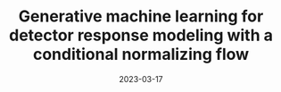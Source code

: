 ---
title: "Generative machine learning for detector response modeling with a conditional normalizing flow"
date: 2023-03-17
venue: JINST 19 (2024) P02003
link: https://arxiv.org/abs/2303.10148
inspire_id: 2643799
authors: Allison Xu, Shuo Han, Xiangyang Ju,  et al.
bibtex: '@article{Xu:2023xdc,\n archiveprefix = {arXiv},\n author = {Xu, Allison and Han, Shuo and Ju, Xiangyang and Wang, Haichen},\n doi = {10.1088/1748-0221/19/02/P02003},\n eprint = {2303.10148},\n journal = {JINST},\n number = {02},\n pages = {P02003},\n primaryclass = {hep-ex},\n title = {{Generative machine learning for detector response modeling with a conditional normalizing flow}},\n volume = {19},\n year = {2024}\n}\n'
---